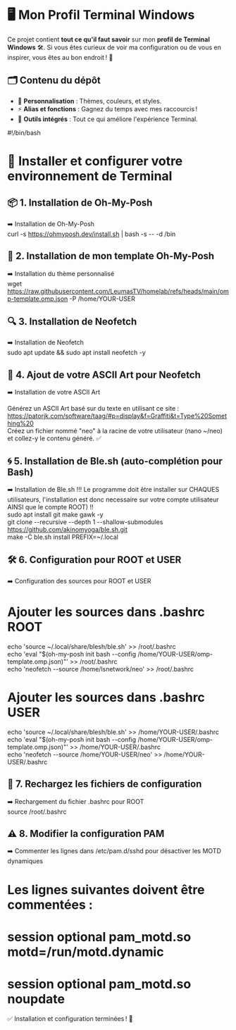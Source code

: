 # 🖥️ Mon Profil Terminal Windows

Ce projet contient **tout ce qu'il faut savoir** sur mon **profil de Terminal Windows** 🛠️. Si vous êtes curieux de voir ma configuration ou de vous en inspirer, vous êtes au bon endroit ! 🚀

## 🗂️ Contenu du dépôt
- 🎨 **Personnalisation** : Thèmes, couleurs, et styles.
- ⚡ **Alias et fonctions** : Gagnez du temps avec mes raccourcis !
- 🔧 **Outils intégrés** : Tout ce qui améliore l'expérience Terminal.

#!/bin/bash

# 🚀 Installer et configurer votre environnement de Terminal

## 📦 1. Installation de Oh-My-Posh  
➡️ Installation de Oh-My-Posh  
curl -s https://ohmyposh.dev/install.sh | bash -s -- -d /bin  

## 🎨 2. Installation de mon template Oh-My-Posh  
➡️ Installation du thème personnalisé  
wget https://raw.githubusercontent.com/LeumasTV/homelab/refs/heads/main/omp-template.omp.json -P /home/YOUR-USER    

## 🔍 3. Installation de Neofetch  
➡️ Installation de Neofetch  
sudo apt update && sudo apt install neofetch -y  

## 🌟 4. Ajout de votre ASCII Art pour Neofetch  
➡️ Installation de votre ASCII Art  

Générez un ASCII Art basé sur du texte en utilisant ce site :  
https://patorjk.com/software/taag/#p=display&f=Graffiti&t=Type%20Something%20  
Créez un fichier nommé "neo" à la racine de votre utilisateur (nano ~/neo) et collez-y le contenu généré. ✅  

## 🌀 5. Installation de Ble.sh (auto-complétion pour Bash)
➡️ Installation de Ble.sh !!! Le programme doit être installer sur CHAQUES utilisateurs, l'installation est donc necessaire sur votre compte utilisateur AINSI que le compte ROOT) !!  
sudo apt install git make gawk -y  
git clone --recursive --depth 1 --shallow-submodules https://github.com/akinomyoga/ble.sh.git  
make -C ble.sh install PREFIX=~/.local  

## 🛠️ 6. Configuration pour ROOT et USER  
➡️ Configuration des sources pour ROOT et USER  
# Ajouter les sources dans .bashrc ROOT  
echo 'source ~/.local/share/blesh/ble.sh' >> /root/.bashrc  
echo 'eval "$(oh-my-posh init bash --config /home/YOUR-USER/omp-template.omp.json)"' >> /root/.bashrc  
echo 'neofetch --source /home/lsnetwork/neo' >> /root/.bashrc  

# Ajouter les sources dans .bashrc USER  
echo 'source ~/.local/share/blesh/ble.sh' >> /home/YOUR-USER/.bashrc  
echo 'eval "$(oh-my-posh init bash --config /home/YOUR-USER/omp-template.omp.json)"' >> /home/YOUR-USER/.bashrc  
echo 'neofetch --source /home/YOUR-USER/neo' >> /home/YOUR-USER/.bashrc  

## 🔄 7. Rechargez les fichiers de configuration  
➡️ Rechargement du fichier .bashrc pour ROOT  
source /root/.bashrc  

## ⚠️ 8. Modifier la configuration PAM  
➡️ Commenter les lignes dans /etc/pam.d/sshd pour désactiver les MOTD dynamiques  
# Les lignes suivantes doivent être commentées :  
# session    optional     pam_motd.so  motd=/run/motd.dynamic  
# session    optional     pam_motd.so noupdate  

✅ Installation et configuration terminées ! 🎉  

